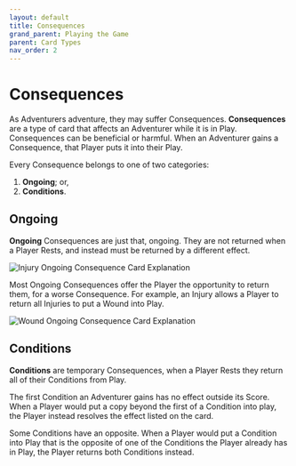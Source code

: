 ```yaml
---
layout: default
title: Consequences
grand_parent: Playing the Game
parent: Card Types
nav_order: 2
---
```


# Consequences

As Adventurers adventure, they may suffer Consequences. **Consequences** are a type of card that affects an Adventurer while it is in Play. Consequences can be beneficial or harmful. When an Adventurer gains a Consequence, that Player puts it into their Play. 

Every Consequence belongs to one of two categories:  
1. **Ongoing**; or,
2. **Conditions**.

## Ongoing

**Ongoing** Consequences are just that, ongoing. They are not returned when a Player Rests, and instead must be returned by a different effect. 

<img src="https://plerpsandplerps.github.io/Sprouting-Tales/artwork/InjuryExp.png" alt="Injury Ongoing Consequence Card Explanation">

Most Ongoing Consequences offer the Player the opportunity to return them, for a worse Consequence. For example, an Injury allows a Player to return all Injuries to put a Wound into Play.

<img src="https://plerpsandplerps.github.io/Sprouting-Tales/artwork/WoundEx.png" alt="Wound Ongoing Consequence Card Explanation">

## Conditions

**Conditions** are temporary Consequences, when a Player Rests they return all of their Conditions from Play. 

The first Condition an Adventurer gains has no effect outside its Score. When a Player would put a copy beyond the first of a Condition into play, the Player instead resolves the effect listed on the card.

Some Conditions have an opposite. When a Player would put a Condition into Play that is the opposite of one of the Conditions the Player already has in Play, the Player returns both Conditions instead.  

<!--

## Consequence Gallery

-->
